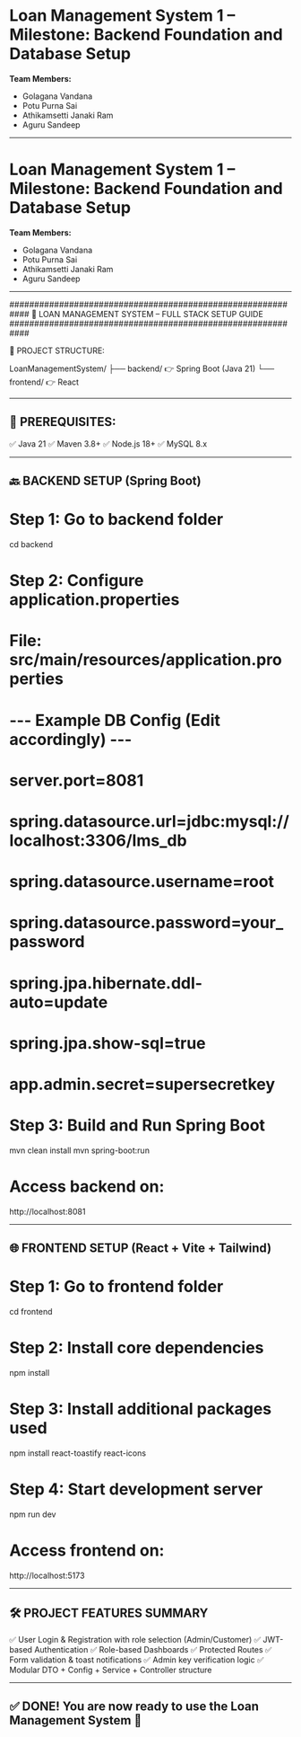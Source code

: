 # Loan Management System 1 – Milestone: Backend Foundation and Database Setup

**Team Members:**  
- Golagana Vandana  
- Potu Purna Sai  
- Athikamsetti Janaki Ram  
- Aguru Sandeep  

---

# Loan Management System 1 – Milestone: Backend Foundation and Database Setup

**Team Members:**  
- Golagana Vandana  
- Potu Purna Sai  
- Athikamsetti Janaki Ram  
- Aguru Sandeep  

---


############################################################
🚀 LOAN MANAGEMENT SYSTEM – FULL STACK SETUP GUIDE
############################################################

📁 PROJECT STRUCTURE:

LoanManagementSystem/
├── backend/       👉 Spring Boot (Java 21)
└── frontend/      👉 React

------------------------------------------------------------
🔧 PREREQUISITES:
------------------------------------------------------------
✅ Java 21
✅ Maven 3.8+
✅ Node.js 18+
✅ MySQL 8.x

------------------------------------------------------------
🔙 BACKEND SETUP (Spring Boot)
------------------------------------------------------------

# Step 1: Go to backend folder
cd backend

# Step 2: Configure application.properties
# File: src/main/resources/application.properties

# --- Example DB Config (Edit accordingly) ---
# server.port=8081
# spring.datasource.url=jdbc:mysql://localhost:3306/lms_db
# spring.datasource.username=root
# spring.datasource.password=your_password
# spring.jpa.hibernate.ddl-auto=update
# spring.jpa.show-sql=true
# app.admin.secret=supersecretkey

# Step 3: Build and Run Spring Boot
mvn clean install
mvn spring-boot:run

# Access backend on:
http://localhost:8081

------------------------------------------------------------
🌐 FRONTEND SETUP (React + Vite + Tailwind)
------------------------------------------------------------

# Step 1: Go to frontend folder
cd frontend

# Step 2: Install core dependencies
npm install

# Step 3: Install additional packages used
npm install react-toastify react-icons

# Step 4: Start development server
npm run dev

# Access frontend on:
http://localhost:5173

------------------------------------------------------------
🛠️ PROJECT FEATURES SUMMARY
------------------------------------------------------------
✅ User Login & Registration with role selection (Admin/Customer)
✅ JWT-based Authentication
✅ Role-based Dashboards
✅ Protected Routes
✅ Form validation & toast notifications
✅ Admin key verification logic
✅ Modular DTO + Config + Service + Controller structure



------------------------------------------------------------
✅ DONE! You are now ready to use the Loan Management System 🎉
------------------------------------------------------------




